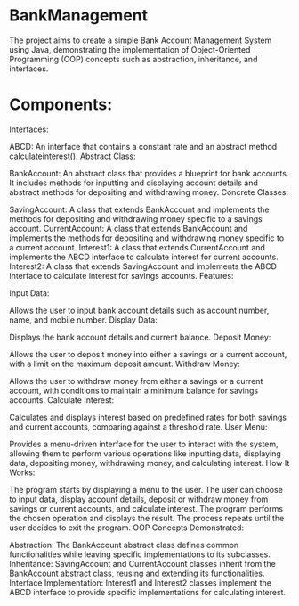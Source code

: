 # BankManagement
The project aims to create a simple Bank Account Management System using Java, demonstrating the implementation of Object-Oriented Programming (OOP) concepts such as abstraction, inheritance, and interfaces.
# Components:

Interfaces:

ABCD: An interface that contains a constant rate and an abstract method calculateinterest().
Abstract Class:

BankAccount: An abstract class that provides a blueprint for bank accounts. It includes methods for inputting and displaying account details and abstract methods for depositing and withdrawing money.
Concrete Classes:

SavingAccount: A class that extends BankAccount and implements the methods for depositing and withdrawing money specific to a savings account.
CurrentAccount: A class that extends BankAccount and implements the methods for depositing and withdrawing money specific to a current account.
Interest1: A class that extends CurrentAccount and implements the ABCD interface to calculate interest for current accounts.
Interest2: A class that extends SavingAccount and implements the ABCD interface to calculate interest for savings accounts.
Features:

Input Data:

Allows the user to input bank account details such as account number, name, and mobile number.
Display Data:

Displays the bank account details and current balance.
Deposit Money:

Allows the user to deposit money into either a savings or a current account, with a limit on the maximum deposit amount.
Withdraw Money:

Allows the user to withdraw money from either a savings or a current account, with conditions to maintain a minimum balance for savings accounts.
Calculate Interest:

Calculates and displays interest based on predefined rates for both savings and current accounts, comparing against a threshold rate.
User Menu:

Provides a menu-driven interface for the user to interact with the system, allowing them to perform various operations like inputting data, displaying data, depositing money, withdrawing money, and calculating interest.
How It Works:

The program starts by displaying a menu to the user.
The user can choose to input data, display account details, deposit or withdraw money from savings or current accounts, and calculate interest.
The program performs the chosen operation and displays the result.
The process repeats until the user decides to exit the program.
OOP Concepts Demonstrated:

Abstraction: The BankAccount abstract class defines common functionalities while leaving specific implementations to its subclasses.
Inheritance: SavingAccount and CurrentAccount classes inherit from the BankAccount abstract class, reusing and extending its functionalities.
Interface Implementation: Interest1 and Interest2 classes implement the ABCD interface to provide specific implementations for calculating interest.
